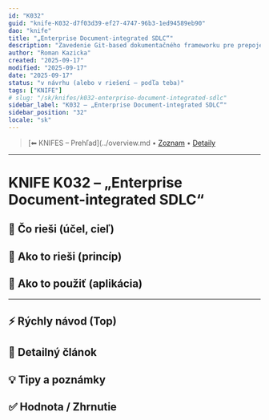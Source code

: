 ```yaml
---
id: "K032"
guid: "knife-K032-d7f03d39-ef27-4747-96b3-1ed94589eb90"
dao: "knife"
title: "„Enterprise Document-integrated SDLC“"
description: "Zavedenie Git-based dokumentačného frameworku pre prepojenie požiadaviek, rozhodnutí a architektúr naprieč SDLC vo firemnom prostredí s množstvom stakeholderov, JIRA taskov, externých dodávateľov a zložitým change manažmentom."
author: "Roman Kazicka"
created: "2025-09-17"
modified: "2025-09-17"
date: "2025-09-17"
status: "v návrhu (alebo v riešení – podľa teba)"
tags: ["KNIFE"]
# slug: "/sk/knifes/k032-enterprise-document-integrated-sdlc"
sidebar_label: "K032 – „Enterprise Document-integrated SDLC“"
sidebar_position: "32"
locale: "sk"
---
```

<!-- body:start -->

<!-- nav:knifes -->
> [⬅ KNIFES – Prehľad](../overview.md • [Zoznam](../KNIFE_Overview_List.md) • [Detaily](../KNIFE_Overview_Details.md)
---
# KNIFE K032 – „Enterprise Document-integrated SDLC“

## 🎯 Čo rieši (účel, cieľ)

## 🧩 Ako to rieši (princíp)

## 🧪 Ako to použiť (aplikácia)

---

## ⚡ Rýchly návod (Top)

## 📜 Detailný článok

## 💡 Tipy a poznámky

## ✅ Hodnota / Zhrnutie
